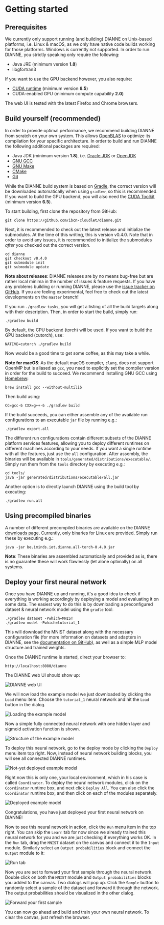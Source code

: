 Getting started
===============

Prerequisites
---------------

We currently only support running (and building) DIANNE on Unix-based platforms, i.e. Linux & macOS, as we only have native code builds working for those platforms. Windows is currently not supported. In order to run DIANNE, you strictly speaking only require the following:

- Java JRE (minimum version **1.8**)
- libgfortran3

If you want to use the GPU backend however, you also require:

- [CUDA runtime](https://developer.nvidia.com/cuda-zone) (minimum version **6.5**)
- CUDA-enabled GPU (minimum compute capability **2.0**)

The web UI is tested with the latest Firefox and Chrome browsers. 

Build yourself (recommended)
----------------------------

In order to provide optimal performance, we recommend building DIANNE from scratch on your own system. This allows [OpenBLAS](http://www.openblas.net/) to optimize its compilation for your specific architecture. In order to build and run DIANNE the following additional packages are required:

- Java JDK (minimum version **1.8**), i.e. [Oracle JDK](http://www.oracle.com/technetwork/java/javase/downloads/index.html) 
or [OpenJDK](http://openjdk.java.net/)
- [GNU GCC](https://gcc.gnu.org/)
- [GNU Make](https://www.gnu.org/software/make/)
- [CMake](https://cmake.org/)
- [Git](http://git-scm.com/)

While the DIANNE build system is based on [Gradle](http://gradle.org/), the correct version will be downloaded automatically when using `gradlew`, so this is recommended. If you want to build the GPU backend, you will also need the [CUDA Toolkit](https://developer.nvidia.com/cuda-zone) (minimum version **6.5**).

To start building, first clone the repository from GitHub:

	git clone https://github.com/ibcn-cloudlet/dianne.git

Next, it is recommended to check out the latest release and initialize the submodules. At the time of this writing, this is version v0.4.0. Note that in order to avoid any issues, it is recommended to initialize the submodules *after* you checked out the correct version.

	cd dianne
	git checkout v0.4.0
	git submodule init
	git submodule update
	
**Note about releases**: DIANNE releases are by no means bug-free but are rather local minima in the number of issues & feature requests.
If you have any problems building or running DIANNE, please use the [issue tracker on GitHub](https://github.com/ibcn-cloudlet/dianne/issues). If you are feeling experimental, feel free to check out the latest developments on the `master` branch!

If you run `./gradlew tasks`, you will get a listing of all the build targets along with their description. Then, in order to start the build, simply run:

	./gradlew build

By default, the CPU backend (torch) will be used. If you want to build the GPU backend (cutorch), use:

	NATIVE=cutorch ./gradlew build

Now would be a good time to get some coffee, as this may take a while.

**Note for macOS**: As the default macOS compiler, `clang`, does not support OpenMP but is aliased as `gcc`, you need to explicitly set the compiler version in order for the build to succeed. 
We recommend installing GNU GCC using [Homebrew](http://brew.sh/):
	
	brew install gcc --without-multilib

Then build using:
	
	CC=gcc-6 CXX=g++-6 ./gradlew build

If the build succeeds, you can either assemble any of the available run configurations to an executable `jar` file by running e.g.:

	./gradlew export.all
	
The different run configurations contain different subsets of the DIANNE platform services features, allowing you to deploy different runtimes on different machines according to your needs. If you want a single runtime with all the features, just use the `all` configuration. After assembly, the binaries will be available in `tools/generated/distributions/executable/`. Simply run them from the `tools` directory by executing e.g.:

	cd tools/
	java -jar generated/distributions/executable/all.jar

Another option is to directly launch DIANNE using the build tool by executing:

	./gradlew run.all
	
Using precompiled binaries
------------------------

A number of different precompiled binaries are available on the DIANNE [downloads page](http://dianne.intec.ugent.be/downloads/). Currently, only binaries for Linux are provided. Simply run these by executing e.g.:

	java -jar be.iminds.iot.dianne.all-torch-0.4.0.jar

**Note**: These binaries are assembled automatically and provided as is, there is no guarantee these will work flawlessly (let alone optimally) on all systems.

Deploy your first neural network
----------------------------------

Once you have DIANNE up and running, it's a good idea to check if everything is working accordingly by deploying a model and evaluating it on some data. The easiest way to do this is by downloading a preconfigured dataset & neural network model using the `gradle` tool:

	./gradlew dataset -Pwhich=MNIST
	./gradlew model -Pwhich=tutorial_1
	
This will download the MNIST dataset along with the necessary configuration file (for more information on datasets and adapters in DIANNE, see the [documentation on GitHub](https://github.com/ibcn-cloudlet/dianne/blob/v0.4.0/doc/datasets.md)), as well as a simple MLP model structure and trained weights.

Once the DIANNE runtime is started, direct your browser to:

	http://localhost:8080/dianne
		
The DIANNE web UI should show up:

![DIANNE web UI](figures/gettingstarted_1.png)

We will now load the example model we just downloaded by clicking the `Load` menu item. Choose the `tutorial_1` neural network and hit the `Load` button in the dialog.

![Loading the example model](figures/gettingstarted_2.png)

Now a simple fully connected neural network with one hidden layer and sigmoid activation function is shown.

![Structure of the example model](figures/gettingstarted_3.png)

To deploy this neural network, go to the deploy mode by clicking the `Deploy` menu item top right. Now, instead of neural network building blocks, you will see all connected DIANNE runtimes.

![Not-yet deployed example model](figures/gettingstarted_4.png)

Right now this is only one, your local environment, which in his case is called `Coordinator`. To deploy the neural network modules, click on the `Coordinator` runtime box, and next click `Deploy All`. You can also click the `Coordinator` runtime box, and then click on each of the modules separately. 

![Deployed example model](figures/gettingstarted_5.png)

Congratulations, you have just deployed your first neural network on DIANNE!

Now to see this neural network in action, click the `Run` menu item in the top right. You can skip the `Learn` tab for now since we already trained this neural network for you and we are just checking if everything works OK. In the `Run` tab, drag the `MNIST` dataset on the canvas and connect it to the `Input` module. Similarly select an `Output probabilities` block and connect the `Output` module to it:

![Run tab](figures/gettingstarted_6.png)

Now you are set to forward your first sample through the neural network. Double click on both the `MNIST` module and `Output probabilities` blocks you added to the canvas. Two dialogs will pop up. Click the `Sample` button to randomly select a sample of the dataset and forward it through the network. The output probabilities should be visualized in the other dialog.

![Forward your first sample](figures/gettingstarted_7.png)

You can now go ahead and build and train your own neural network. To clear the canvas, just refresh the browser.

